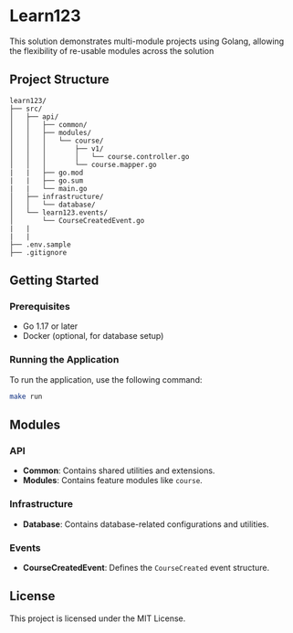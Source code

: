 # Learn123

This solution demonstrates multi-module projects using Golang, allowing the flexibility of re-usable modules across the solution

## Project Structure

```
learn123/
├── src/
│   ├── api/
│   │   ├── common/
│   │   ├── modules/
│   │   │   └── course/
│   │   │       ├── v1/
│   │   │       │   └── course.controller.go
│   │   │       └── course.mapper.go
|   |   ├── go.mod
|   |   ├── go.sum
|   |   └── main.go
│   ├── infrastructure/
│   │   └── database/
│   └── learn123.events/
│       └── CourseCreatedEvent.go
|   |
|   |
├── .env.sample
├── .gitignore
```

## Getting Started

### Prerequisites

- Go 1.17 or later
- Docker (optional, for database setup)


### Running the Application

To run the application, use the following command:
```sh
make run
```

## Modules

### API

- **Common**: Contains shared utilities and extensions.
- **Modules**: Contains feature modules like `course`.

### Infrastructure

- **Database**: Contains database-related configurations and utilities.

### Events

- **CourseCreatedEvent**: Defines the `CourseCreated` event structure.

## License

This project is licensed under the MIT License.